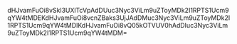 dHJvamFuOi8vSkl3UXlTcVpAdDUuc3Nyc3ViLm9uZToyMDk2I1RPTS1Ucm9qYW4tMDEKdHJvamFuOi8vcnZBaks3UjJAdDMuc3Nyc3ViLm9uZToyMDk2I1RPTS1Ucm9qYW4tMDIKdHJvamFuOi8vQ05kOTVUV0hAdDIuc3Nyc3ViLm9uZToyMDk2I1RPTS1Ucm9qYW4tMDM=
